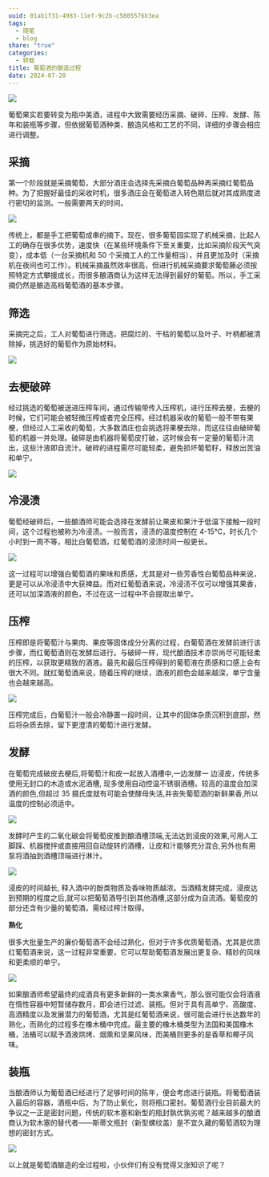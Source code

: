 ```yaml
---
uuid: 01ab1f31-4983-11ef-9c2b-c5805576b3ea
tags:
  - 随笔
  - blog
share: "true"
categories:
  - 转载
title: 葡萄酒的酿造过程
date: 2024-07-20
---
```


![](assets/images/Pasted%20image%2020231001085427.png)

葡萄果实若要转变为瓶中美酒，进程中大致需要经历采摘、破碎、压榨、发酵、陈年和装瓶等步骤，但依据葡萄酒种类、酿造风格和工艺的不同，详细的步骤会相应进行调整。

## **采摘**

第一个阶段就是采摘葡萄，大部分酒庄会选择先采摘白葡萄品种再采摘红葡萄品种。为了把握好最佳的采收时机，很多酒庄会在葡萄进入转色期后就对其成熟度进行密切的监测。一般需要两天的时间。

![](assets/images/Pasted%20image%2020231001085721.png)

传统上，都是手工把葡萄成串的摘下。现在，很多葡萄园实现了机械采摘，比起人工的确存在很多优势，速度快（在某些环境条件下至关重要，比如采摘阶段天气突变），成本低（一台采摘机和 50 个采摘工人的工作量相当），并且更加及时（采摘机在夜间也可工作）。机械采摘虽然效率很高，但进行机械采摘要求葡萄藤必须按照特定方式攀援成长，而很多酿酒商认为这样无法得到最好的葡萄。所以，手工采摘仍然是酿造高档葡萄酒的基本步骤。

## 筛选

采摘完之后，工人对葡萄进行筛选，把腐烂的、干枯的葡萄以及叶子、叶柄都被清除掉，挑选好的葡萄作为原始材料。

![](assets/images/Pasted%20image%2020231001085732.png)

## 去梗破碎

经过挑选的葡萄被送进压榨车间，通过传输带传入压榨机，进行压榨去梗，去梗的时候，它们可能会被轻微压榨或者完全压榨。经过机器采收的葡萄一般不带有果梗，但经过人工采收的葡萄，大多数酒庄也会挑选将果梗去除，而这往往由破碎葡萄的机器一并处理。破碎是由机器将葡萄皮打破，这时候会有一定量的葡萄汁流出，这些汁液即自流汁。破碎的进程需尽可能轻柔，避免损坏葡萄籽，释放出苦油和单宁。

![](assets/images/Pasted%20image%2020231001085741.png)

## 冷浸渍

葡萄经破碎后，一些酿酒师可能会选择在发酵前让果皮和果汁于低温下接触一段时间，这个过程也被称为冷浸渍。一般而言，浸渍的温度控制在 4-15℃，时长几个小时到一周不等，相比白葡萄酒，红葡萄酒的浸渍时间一般更长。

![](assets/images/Pasted%20image%2020231001085748.png)

这一过程可以增强白葡萄酒的果味和质感，尤其是对一些芳香性白葡萄品种来说，更是可以从冷浸渍中大获裨益。而对红葡萄酒来说，冷浸渍不仅可以增强其果香，还可以加深酒液的颜色，不过在这一过程中不会提取出单宁。

## 压榨

压榨即是将葡萄汁与果肉、果皮等固体成分分离的过程，白葡萄酒在发酵前进行该步骤，而红葡萄酒则在发酵后进行。与破碎一样，现代酿酒技术亦崇尚尽可能轻柔的压榨，以获取更精致的酒液。最先和最后压榨得到的葡萄液在质感和口感上会有很大不同。就红葡萄酒来说，随着压榨的继续，酒液的颜色会越来越深，单宁含量也会越来越高。

![](assets/images/Pasted%20image%2020231001085757.png)

压榨完成后，白葡萄汁一般会冷静置一段时间，让其中的固体杂质沉积到底部，然后将杂质去除，留下更澄清的葡萄汁进行发酵。

## 发酵

在葡萄完成破皮去梗后,将葡萄汁和皮一起放入酒槽中,一边发酵一 边浸皮，传统多使用无封口的木造或水泥酒槽, 现多使用自动控温不锈钢酒槽。较高的温度会加深酒的颜色,但超过 35 摄氏度就有可能会使酵母失活,并丧失葡萄酒的新鲜果香,所以温度的控制必须适中。

![](assets/images/Pasted%20image%2020231001085805.png)

发酵时产生的二氧化碳会将葡萄皮推到酿酒槽顶端,无法达到浸皮的效果,可用人工脚踩、机器搅拌或直接用回自动旋转的酒槽，让皮和汁能够充分混合,另外也有用泵将酒抽到酒槽顶端进行淋汁。

![](assets/images/Pasted%20image%2020231001085812.png)

浸皮的时间越长, 释入酒中的酚类物质及香味物质越浓。当酒精发酵完成，浸皮达到预期的程度之后,就可以把葡萄酒导引到其他酒槽,这部分成为自流酒。葡萄皮的部分还含有少量的葡萄酒，需经过榨汁取得。

**熟化**

很多大批量生产的廉价葡萄酒不会经过熟化，但对于许多优质葡萄酒，尤其是优质红葡萄酒来说，这一过程非常重要，它可以帮助葡萄酒发展出更复杂、精妙的风味和更柔顺的单宁。

![](assets/images/Pasted%20image%2020231001085819.png)

如果酿酒师希望最终的成酒具有更多新鲜的一类水果香气，那么很可能仅会将酒液在惰性容器中短暂储存数月，即会进行过滤、装瓶。但对于具有高单宁、高酸度、高酒精度以及发展潜力的葡萄酒，尤其是红葡萄酒来说，很可能会进行长达数年的熟化，而熟化的过程多在橡木桶中完成。最主要的橡木桶类型为法国和美国橡木桶，法桶可以赋予酒液烘烤、烟熏和坚果风味，而美桶则更多的是香草和椰子风味。

## 装瓶

当酿酒师认为葡萄酒已经进行了足够时间的陈年，便会考虑进行装瓶。将葡萄酒装入最后的容器，酒瓶中后，为了防止氧化，则将瓶口密封。葡萄酒行业目前最大的争议之一正是密封问题，传统的软木塞和新型的瓶封孰优孰劣呢？越来越多的酿酒商认为软木塞的替代者——斯蒂文瓶封（新型螺纹盖）是不宜久藏的葡萄酒较为理想的密封方式。

![](assets/images/Pasted%20image%2020231001085827.png)

以上就是葡萄酒酿造的全过程啦，小伙伴们有没有觉得又涨知识了呢？
